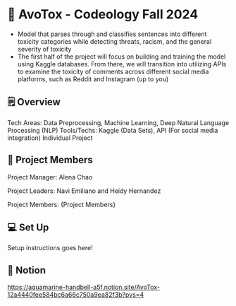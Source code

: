 # 🥑 AvoTox - Codeology Fall 2024
- Model that parses through and classifies sentences into different toxicity categories while detecting threats, racism, and the general severity of toxicity
- The first half of the project will focus on building and training the model using Kaggle databases. From there, we will transition into utilizing APIs to examine the toxicity of comments across different social media platforms, such as Reddit and Instagram (up to you)

## 🗒️ Overview 
Tech Areas: Data Preprocessing, Machine Learning, Deep Natural Language Processing (NLP)
Tools/Techs: Kaggle (Data Sets), API (For social media integration)
Individual Project

## 👫 Project Members

Project Manager: Alena Chao

Project Leaders: Navi Emiliano and Heidy Hernandez

Project Members: {Project Members}

## 💻 Set Up

Setup instructions goes here!

##  💌 Notion
https://aquamarine-handbell-a5f.notion.site/AvoTox-12a4440fee584bc6a66c750a9ea82f3b?pvs=4
